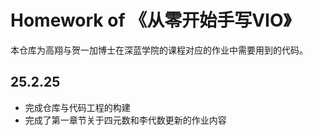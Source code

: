 # Homework of 《从零开始手写VIO》

本仓库为高翔与贺一加博士在深蓝学院的课程对应的作业中需要用到的代码。

## 25.2.25

- 完成仓库与代码工程的构建
- 完成了第一章节关于四元数和李代数更新的作业内容
